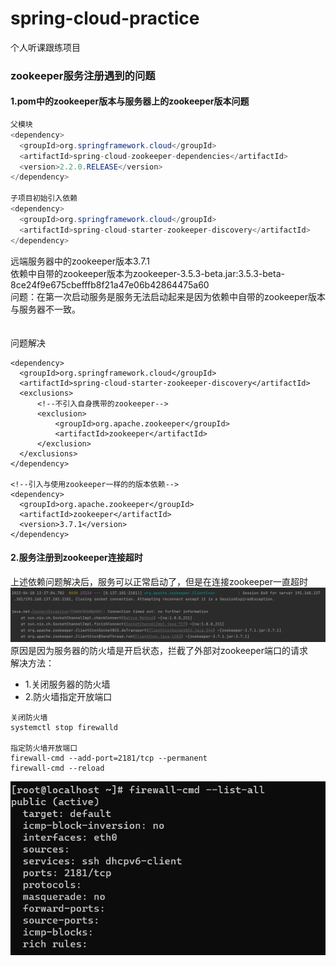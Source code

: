 # spring-cloud-practice
个人听课跟练项目

### zookeeper服务注册遇到的问题
#### 1.pom中的zookeeper版本与服务器上的zookeeper版本问题
```java
父模块
<dependency>
  <groupId>org.springframework.cloud</groupId>
  <artifactId>spring-cloud-zookeeper-dependencies</artifactId>
  <version>2.2.0.RELEASE</version>
</dependency>

子项目初始引入依赖
<dependency>
  <groupId>org.springframework.cloud</groupId>
  <artifactId>spring-cloud-starter-zookeeper-discovery</artifactId>
</dependency>
```
远端服务器中的zookeeper版本3.7.1<br>
依赖中自带的zookeeper版本为zookeeper-3.5.3-beta.jar:3.5.3-beta-8ce24f9e675cbefffb8f21a47e06b42864475a60<br>
问题：在第一次启动服务是服务无法启动起来是因为依赖中自带的zookeeper版本与服务器不一致。<br>
<br>
<br>
问题解决
```
<dependency>
  <groupId>org.springframework.cloud</groupId>
  <artifactId>spring-cloud-starter-zookeeper-discovery</artifactId>
  <exclusions>
      <!--不引入自身携带的zookeeper-->
      <exclusion>
          <groupId>org.apache.zookeeper</groupId>
          <artifactId>zookeeper</artifactId>
      </exclusion>
  </exclusions>
</dependency>

<!--引入与使用zookeeper一样的的版本依赖-->
<dependency>
  <groupId>org.apache.zookeeper</groupId>
  <artifactId>zookeeper</artifactId>
  <version>3.7.1</version>
</dependency>
```

#### 2.服务注册到zookeeper连接超时
上述依赖问题解决后，服务可以正常启动了，但是在连接zookeeper一直超时
![](https://github.com/AntsUnderTheStars/spring-cloud-practice/blob/master/note-img/zookeeper-bulid/connection_zookeeper_time_out.png)
原因是因为服务器的防火墙是开启状态，拦截了外部对zookeeper端口的请求
<br>
解决方法：
* 1.关闭服务器的防火墙<br>
* 2.防火墙指定开放端口
```
关闭防火墙
systemctl stop firewalld

指定防火墙开放端口
firewall-cmd --add-port=2181/tcp --permanent
firewall-cmd --reload
```
![](https://github.com/AntsUnderTheStars/spring-cloud-practice/blob/master/note-img/zookeeper-bulid/firewall_add_zookeeper_port_result.png)
